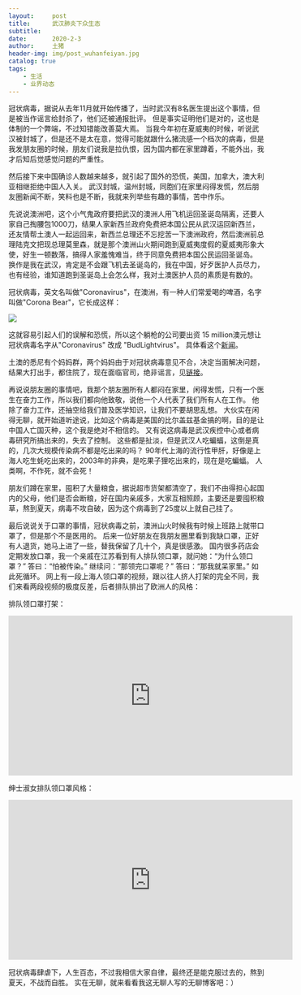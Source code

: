 ```yaml
---
layout:     post
title:      武汉肺炎下众生态
subtitle:   
date:       2020-2-3
author:     土猪
header-img: img/post_wuhanfeiyan.jpg
catalog: true
tags:
    - 生活
    - 业界动态
---
```



冠状病毒，据说从去年11月就开始传播了，当时武汉有8名医生提出这个事情，但是被当作谣言给封杀了，他们还被通报批评。 但是事实证明他们是对的，这也是体制的一个弊端，不过知错能改善莫大焉。 当我今年初在夏威夷的时候，听说武汉被封城了，但是还不是太在意，觉得可能就跟什么猪流感一个档次的病毒，但是我发朋友圈的时候，朋友们说我是拉仇恨，因为国内都在家里蹲着，不能外出，我才后知后觉感觉问题的严重性。



然后接下来中国确诊人数越来越多，就引起了国外的恐慌，美国，加拿大，澳大利亚相继拒绝中国人入关。 武汉封城，温州封城，同胞们在家里闷得发慌，然后朋友圈新闻不断，笑料也是不断，我就来列举些有趣的事情，苦中作乐。



先说说澳洲吧，这个小气鬼政府要把武汉的澳洲人用飞机运回圣诞岛隔离，还要人家自己掏腰包1000刀，结果人家新西兰政府免费把本国公民从武汉运回新西兰，还友情帮土澳人一起运回来，新西兰总理还不忘挖苦一下澳洲政府，然后澳洲前总理陆克文把现总理莫里森，就是那个澳洲山火期间跑到夏威夷度假的夏威夷形象大使，好生一顿数落，搞得人家羞愧难当，终于同意免费把本国公民运回圣诞岛。 换作是我在武汉，肯定是不会跟飞机去圣诞岛的，我在中国，好歹医护人员尽力，也有经验，谁知道跑到圣诞岛上会怎么样，我对土澳医护人员的素质是有数的。



冠状病毒，英文名叫做"Coronavirus"，在澳洲，有一种人们常爱喝的啤酒，名字叫做"Corona Bear"，它长成这样：

![](https://specials-images.forbesimg.com/imageserve/5e325c56f133f400076b17b9/960x0.jpg?fit=scale)


这就容易引起人们的误解和恐慌，所以这个躺枪的公司要出资 15 million澳元想让冠状病毒名字从"Coronavirus" 改成 "BudLightvirus"。 具体看这个[新闻](https://www.burrardstreetjournal.com/corona-offer-15-million-to-change-coronavirus-name-to-budlightvirus/)。




土澳的悉尼有个妈妈群，两个妈妈由于对冠状病毒意见不合，决定当面解决问题，结果大打出手，都住院了，现在面临官司，绝非谣言，见[链接](https://www.abc.net.au/news/2020-02-03/coronavirus-online-argument-turns-violent-sydney-women-charged/11924980)。



再说说朋友圈的事情吧，我那个朋友圈所有人都闷在家里，闲得发慌，只有一个医生在奋力工作，所以我们都向他致敬，说他一个人代表了我们所有人在工作。 他除了奋力工作，还抽空给我们普及医学知识，让我们不要胡思乱想。 大伙实在闲得无聊，就开始道听途说，比如这个病毒是美国的比尔盖兹基金搞的啊，目的是让中国人亡国灭种，这个我是绝对不相信的。 又有说这病毒是武汉疾控中心或者病毒研究所搞出来的，失去了控制。 这些都是扯淡，但是武汉人吃蝙蝠，这倒是真的，几次大规模传染病不都是吃出来的吗？ 90年代上海的流行性甲肝，好像是上海人吃生蚝吃出来的，2003年的非典，是吃果子狸吃出来的，现在是吃蝙蝠。 人类啊，不作死，就不会死！





朋友们蹲在家里，囤积了大量粮食，据说超市货架都清空了，我们不由得担心起国内的父母，他们是否会断粮，好在国内亲戚多，大家互相照顾，主要还是要囤积粮草，熬到夏天，病毒不攻自破，因为这个病毒到了25度以上就自己挂了。





最后说说关于口罩的事情，冠状病毒之前，澳洲山火时候我有时候上班路上就带口罩了，但是那个不是医用的。 后来一位好朋友在我朋友圈里看到我缺口罩，正好有人退货，她马上进了一些，替我保留了几十个，真是很感激。 国内很多药店会定期发放口罩，我一个亲戚在江苏看到有人排队领口罩，就问她：“为什么领口罩？” 答曰：“怕被传染。” 继续问：“那领完口罩呢？” 答曰：“那我就呆家里。” 如此死循环。  网上有一段上海人领口罩的视频，跟以往人挤人打架的完全不同，我们来看两段视频的极度反差，后者排队排出了欧洲人的风格：



排队领口罩打架：

<iframe width="560" height="315" src="https://www.youtube.com/embed/LDahGeyTrIA" frameborder="0" allow="accelerometer; autoplay; encrypted-media; gyroscope; picture-in-picture" allowfullscreen></iframe>



绅士淑女排队领口罩风格：


<iframe width="560" height="315" src="https://www.youtube.com/embed/DzqTUz2BxhM" frameborder="0" allow="accelerometer; autoplay; encrypted-media; gyroscope; picture-in-picture" allowfullscreen></iframe>



冠状病毒肆虐下，人生百态，不过我相信大家自律，最终还是能克服过去的，熬到夏天，不战而自胜。  实在无聊，就来看看我这无聊人写的无聊博客吧：）



